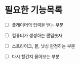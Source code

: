 # 필요한 기능목록
- [ ] 플레이어의 입력을 받는 부분
- [ ] 컴퓨터가 생성하는 랜덤숫자
- [ ] 스트라이크, 볼, 낫싱 판정하는 부분
- [ ] 다시 할건지 물어보는 부분

